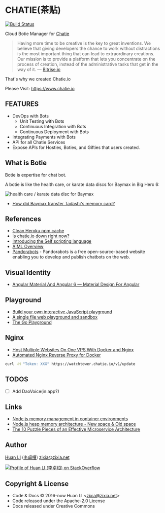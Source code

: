 # CHATIE(茶贴)

[![Build Status](https://travis-ci.com/Chatie/www.svg?branch=master)](https://travis-ci.org/Chatie/www)

Cloud Botie Manager for [Chatie](https://github.com/chatie/wechaty)

> Having more time to be creative is the key to great inventions. We believe that giving developers the chance to work without distractions is the most important thing that can lead to extraordinary creations. Our mission is to provide a platform that lets you concentrate on the process of creation, instead of the administrative tasks that get in the way of it.
> &mdash; [Bitrise.io](http://devcenter.bitrise.io/fastlane/fastlane-tools-integration/)

That's why we created Chatie.io

Please Visit: <https://www.chatie.io>

## FEATURES

- DevOps with Bots
  - Unit Testing with Bots
  - Continuous Integration with Bots
  - Continuous Deployment with Bots
- Integrating Payments with Bots
- API for all Chatie Services
- Expose APIs for Hosties, Boties, and Gifties that users created.

## What is Botie

Botie is expertise for chat bot.

A botie is like the health care, or karate data discs for Baymax in Big Hero 6:

![health care / karate data disc for Baymax](http://i.stack.imgur.com/ze3PM.png "disc")

- [How did Baymax transfer Tadashi's memory card?](http://scifi.stackexchange.com/a/83897)

## References

- [Clean Heroku npm cache](https://coderwall.com/p/jjcpra/clean-heroku-npm-cache)
- [Is chatie.io down right now?](http://www.iswebsitedownnow.com/d/chatie.io)
- [Introducing the Self scripting language](https://www.botlibre.com/forum-post?id=699077)
- [AIML Overview](https://www.pandorabots.com/pandora/pics/wallaceaimltutorial.html)
- [Pandorabots](pandorabots.com/static/html/) - Pandorabots is a free open-source-based website enabling you to develop and publish chatbots on the web.

## Visual Identity

- [Angular Material And Angular 6 — Material Design For Angular](https://medium.com/codingthesmartway-com-blog/angular-material-and-angular-6-material-design-for-angular-6b1a3ee476f0)

## Playground

- [Build your own interactive JavaScript playground](https://krasimirtsonev.com/blog/article/build-your-own-interactive-javascript-playground)
- [A single file web playground and sandbox](https://github.com/porsager/flems)
- [The Go Playground](https://play.golang.org/p/Yt8jB8auIwb)

## Nginx

- [Host Multiple Websites On One VPS With Docker and Nginx](https://blog.ssdnodes.com/blog/host-multiple-websites-docker-nginx/)
- [Automated Nginx Reverse Proxy for Docker](http://jasonwilder.com/blog/2014/03/25/automated-nginx-reverse-proxy-for-docker/)

```sh
curl -H "Token: XXX" https://watchtower.chatie.io/v1/update
```

## TODOS

- [ ] Add DaoVoice(in app?)

## Links

- [Node.js memory management in container environments](https://medium.com/the-node-js-collection/node-js-memory-management-in-container-environments-7eb8409a74e8)
- [Node.js heap memory architecture - New space & Old space](http://www.the-data-wrangler.com/nodejs-memory-limits/)
- [The 10 Puzzle Pieces of an Effective Microservice Architecture](https://hackernoon.com/what-makes-a-microservice-architecture-14c05ad24554)

## Author

[Huan LI](https://github.com/huan) ([李卓桓](http://linkedin.com/in/zixia)) zixia@zixia.net

[![Profile of Huan LI (李卓桓) on StackOverflow](https://stackexchange.com/users/flair/265499.png)](https://stackexchange.com/users/265499)

## Copyright & License

- Code & Docs © 2016-now Huan LI \<zixia@zixia.net\>
- Code released under the Apache-2.0 License
- Docs released under Creative Commons
